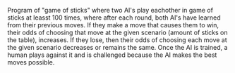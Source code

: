 Program of "game of sticks" where two AI's play eachother in game of sticks at leasst 100 times, where after each round, both AI's have learned from their previous moves. 
If they make a move that causes them to win, their odds of choosing that move at the given scenario (amount of sticks on the table), increases. 
If they lose, then their odds of choosing each move at the given scenario decreases or remains the same. Once the AI is trained, a human plays against it and is challenged 
because the AI makes the best moves possible.
